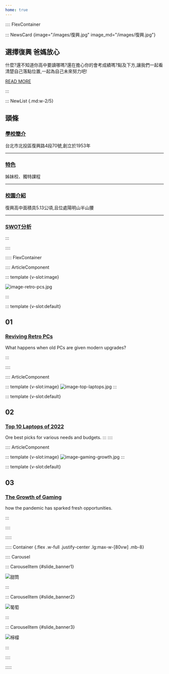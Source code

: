 ```yaml
---
home: true
---
```


:::: FlexContainer

::: NewsCard {image="/images/復興.jpg" image_md="/images/復興.jpg"}

## 選擇復興 爸媽放心

什麼?還不知道你高中要讀哪嗎?還在擔心你的會考成績嗎?點及下方,讓我們一起看清楚自己落點位置,一起為自己未來努力吧!

[READ MORE](#)

:::

::: NewList {.md:w-2/5}

## 頭條

### [學校簡介](/intro)

台北市北投區復興路4段70號,創立於1953年

---

### [特色](#)

姊妹校、獨特課程

---

### [校園介紹](#)

復興高中面積具5.13公頃,且位處陽明山半山腰

---
### [SWOT分析](#)


:::

::::

::::: FlexContainer

:::: ArticleComponent

::: template {v-slot:image}

![image-retro-pcs.jpg](/images/image-retro-pcs.jpg)

:::

::: template {v-slot:default}

## 01

### [Reviving Retro PCs](#)

What happens when old PCs are given modern upgrades?

:::

::::

:::: ArticleComponent

::: template {v-slot:image}
![image-top-laptops.jpg](/images/image-top-laptops.jpg)
:::

::: template {v-slot:default}

## 02

### [Top 10 Laptops of 2022](#)

Ore best picks for various needs and budgets.
:::
::::

:::: ArticleComponent

::: template {v-slot:image}
![image-gaming-growth.jpg](/images/image-gaming-growth.jpg)
:::

::: template {v-slot:default}

## 03

### [The Growth of Gaming](#)

how the pandemic has sparked fresh opportunities.

:::

::::

:::::

::::: Container {.flex .w-full .justify-center .lg:max-w-[80vw] .mb-8}

:::: Carousel

::: CarouselItem {#slide_banner1}

![甜筒](https://img.daisyui.com/images/stock/photo-1559703248-dcaaec9fab78.jpg)

:::

::: CarouselItem {#slide_banner2}

![葡萄](https://img.daisyui.com/images/stock/photo-1565098772267-60af42b81ef2.jpg)

:::

::: CarouselItem {#slide_banner3}

![檸檬](https://img.daisyui.com/images/stock/photo-1572635148818-ef6fd45eb394.jpg)

:::

::::

:::::
